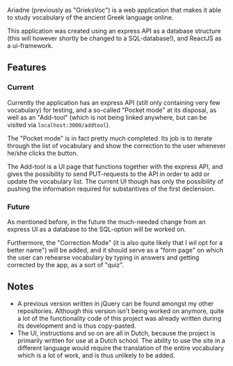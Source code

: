 Ariadne (previously as "GrieksVoc") is a web application that makes it able to study vocabulary of the ancient Greek language online. 

This application was created using an express API as a database structure (this will however shortly be changed to a SQL-database!), and ReactJS as a ui-framework. 

## Features
### Current
Currently the application has an express API (still only containing very few vocabulary) for testing, and a so-called "Pocket mode" at its disposal, as well as an "Add-tool" (which is not being linked anywhere, but can be visited via `localhost:3000/addtool`).

The "Pocket mode" is in fact pretty much completed. Its job is to iterate through the list of vocabulary and show the correction to the user whenever he/she clicks the button.

The Add-tool is a UI page that functions together with the express API, and gives the possibility to send PUT-requests to the API in order to add or update the vocabulary list. The current UI though has only the possibility of pushing the information required for substantives of the first declension.

### Future
As mentioned before, in the future the much-needed change from an express UI as a database to the SQL-option will be worked on.

Furthermore, the "Correction Mode" (it is also quite likely that I wil opt for a better name") will be added, and it should serve as a "form page" on which the user can rehearse vocabulary by typing in answers and getting corrected by the app, as a sort of "quiz". 

## Notes
* A previous version written in jQuery can be found amongst my other repositories. Although this version isn't being worked on anymore, quite a lot of the functionality code of this project was already written during its development and is thus copy-pasted. 
* The UI, instructions and so on are all in Dutch, because the project is primarily written for use at a Dutch school. The ability to use the site in a different language would require the translation of the entire vocabulary which is a lot of work, and is thus unlikely to be added.